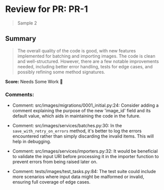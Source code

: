 # Review for PR: PR-1

> Sample 2

## Summary

> The overall quality of the code is good, with new features implemented for batching and importing images. The code is clean and well-structured. However, there are a few notable improvements needed, including better error handling, tests for edge cases, and possibly refining some method signatures.

**Score:** Needs Some Work 🔧

### Comments:

- Comment: src/images/migrations/0001_initial.py:24: Consider adding a comment explaining the purpose of the new 'image_id' field and its default value, which aids in maintaining the code in the future.

- Comment: src/images/services/batches.py:30: In the `save_with_retry_on_errors` method, it's better to log the errors encountered rather than simply discarding the invalid items. This will help in debugging.

- Comment: src/images/services/importers.py:32: It would be beneficial to validate the input URI before processing it in the importer function to prevent errors from being raised later on.

- Comment: tests/images/test_tasks.py:84: The test suite could include more scenarios where input data might be malformed or invalid, ensuring full coverage of edge cases.